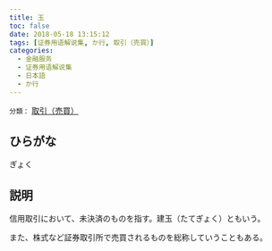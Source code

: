 ```yaml
---
title: 玉
toc: false
date: 2018-05-18 13:15:12
tags: [证券用语解说集, か行, 取引（売買）]
categories:
  - 金融服务
  - 证券用语解说集
  - 日本語
  - か行
---
```


`分類：` [取引（売買）](/tags/取引（売買）/)

## ひらがな

ぎょく

## 説明

信用取引において、未決済のものを指す。建玉（たてぎょく）ともいう。

また、株式など証券取引所で売買されるものを総称していうこともある。
